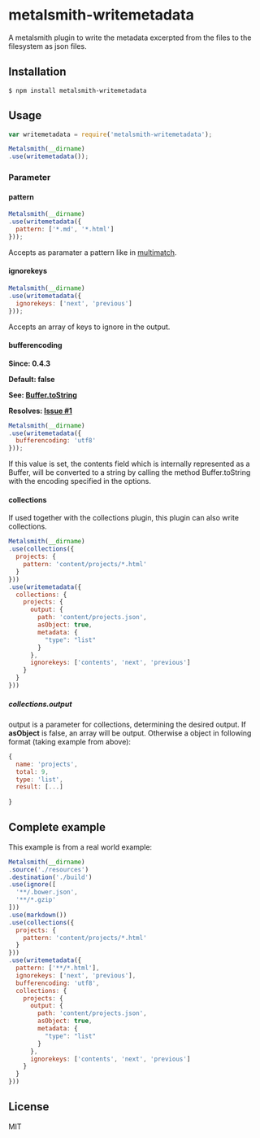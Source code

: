 # metalsmith-writemetadata

A metalsmith plugin to write the metadata excerpted from the files to the filesystem as json files.

## Installation

    $ npm install metalsmith-writemetadata

## Usage

```js
var writemetadata = require('metalsmith-writemetadata');

Metalsmith(__dirname)
.use(writemetadata());
```

### Parameter

#### pattern

```js
Metalsmith(__dirname)
.use(writemetadata({
  pattern: ['*.md', '*.html']
}));
```

Accepts as paramater a pattern like in [multimatch](https://github.com/sindresorhus/multimatch).

#### ignorekeys

```js
Metalsmith(__dirname)
.use(writemetadata({
  ignorekeys: ['next', 'previous']
}));
```

Accepts an array of keys to ignore in the output.

#### bufferencoding

**Since: 0.4.3**

**Default: false**

**See: [Buffer.toString](https://nodejs.org/api/buffer.html#buffer_buf_tostring_encoding_start_end)**

**Resolves: [Issue #1](https://github.com/Waxolunist/metalsmith-writemetadata/issues/1)**

```js
Metalsmith(__dirname)
.use(writemetadata({
  bufferencoding: 'utf8'
}));
```

If this value is set, the contents field which is internally represented as a Buffer, will be converted to a string 
by calling the method Buffer.toString with the encoding specified in the options.

#### collections

If used together with the collections plugin, this plugin can also write collections.

```js
Metalsmith(__dirname)
.use(collections({
  projects: {
    pattern: 'content/projects/*.html'
  }
}))
.use(writemetadata({
  collections: {
    projects: {
      output: {
        path: 'content/projects.json',
        asObject: true,
        metadata: {
          "type": "list"
        }
      },
      ignorekeys: ['contents', 'next', 'previous']
    }
  }
}))
```

##### collections.output

output is a parameter for collections, determining the desired output. If **asObject** is false, an array will be output. Otherwise a object in following format (taking example from above):

```js
{
  name: 'projects',
  total: 9,
  type: 'list',
  result: [...]
  
}
```

## Complete example

This example is from a real world example:

```js
Metalsmith(__dirname)
.source('./resources')
.destination('./build')
.use(ignore([
  '**/.bower.json',
  '**/*.gzip'
]))
.use(markdown())
.use(collections({
  projects: {
    pattern: 'content/projects/*.html'
  }
}))
.use(writemetadata({
  pattern: ['**/*.html'],
  ignorekeys: ['next', 'previous'],
  bufferencoding: 'utf8',
  collections: {
    projects: {
      output: {
        path: 'content/projects.json',
        asObject: true,
        metadata: {
          "type": "list"
        }
      },
      ignorekeys: ['contents', 'next', 'previous']
    }
  }
}))
```

## License

MIT
